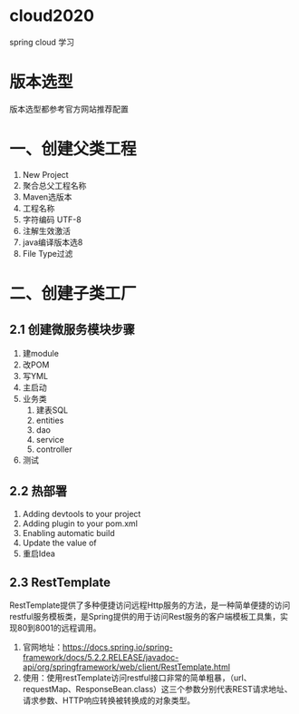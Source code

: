 # cloud2020
spring cloud 学习

# 版本选型
版本选型都参考官方网站推荐配置

# 一、创建父类工程
1. New Project
2. 聚合总父工程名称
3. Maven选版本
4. 工程名称
5. 字符编码 UTF-8
6. 注解生效激活
7. java编译版本选8
8. File Type过滤

# 二、创建子类工厂
## 2.1 创建微服务模块步骤
1. 建module
2. 改POM
3. 写YML
4. 主启动
5. 业务类 
    1. 建表SQL
    2. entities
    3. dao
    4. service
    5. controller
6. 测试

## 2.2 热部署
1. Adding devtools to your project
2. Adding plugin to your pom.xml
3. Enabling automatic build
4. Update the value of
5. 重启Idea

## 2.3 RestTemplate
RestTemplate提供了多种便捷访问远程Http服务的方法，是一种简单便捷的访问restful服务模板类，是Spring提供的用于访问Rest服务的客户端模板工具集，实现80到8001的远程调用。

1. 官网地址：https://docs.spring.io/spring-framework/docs/5.2.2.RELEASE/javadoc-api/org/springframework/web/client/RestTemplate.html
2. 使用：使用restTemplate访问restful接口非常的简单粗暴，（url、requestMap、ResponseBean.class）这三个参数分别代表REST请求地址、请求参数、HTTP响应转换被转换成的对象类型。

